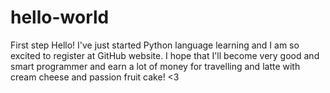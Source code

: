# hello-world
First step
Hello!
I've just started Python language learning and I am so excited to register at GitHub website.
I hope that I'll become very good and smart programmer and earn a lot of money for travelling and latte with cream cheese and passion fruit cake! <3
